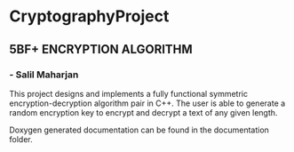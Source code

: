 # CryptographyProject
## 5BF+ ENCRYPTION ALGORITHM
### - Salil Maharjan
This project designs and implements a fully functional symmetric encryption-decryption algorithm pair in C++. 
The user is able to generate a random encryption key to encrypt and decrypt a text of any given length. 

Doxygen generated documentation can be found in the documentation folder.
